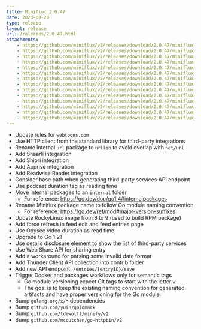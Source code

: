 ```yaml
---
title: Miniflux 2.0.47
date: 2023-08-20
type: release
layout: release
url: /releases/2.0.47.html
attachments:
    - https://github.com/miniflux/v2/releases/download/2.0.47/miniflux-darwin-amd64
    - https://github.com/miniflux/v2/releases/download/2.0.47/miniflux-darwin-arm64
    - https://github.com/miniflux/v2/releases/download/2.0.47/miniflux-freebsd-amd64
    - https://github.com/miniflux/v2/releases/download/2.0.47/miniflux-linux-amd64
    - https://github.com/miniflux/v2/releases/download/2.0.47/miniflux-linux-arm64
    - https://github.com/miniflux/v2/releases/download/2.0.47/miniflux-linux-armv5
    - https://github.com/miniflux/v2/releases/download/2.0.47/miniflux-linux-armv6
    - https://github.com/miniflux/v2/releases/download/2.0.47/miniflux-linux-armv7
    - https://github.com/miniflux/v2/releases/download/2.0.47/miniflux-openbsd-amd64
    - https://github.com/miniflux/v2/releases/download/2.0.47/miniflux-windows-amd64
    - https://github.com/miniflux/v2/releases/download/2.0.47/miniflux-2.0.47-1.0.x86_64.rpm
    - https://github.com/miniflux/v2/releases/download/2.0.47/miniflux_2.0.47_amd64.deb
    - https://github.com/miniflux/v2/releases/download/2.0.47/miniflux_2.0.47_arm64.deb
    - https://github.com/miniflux/v2/releases/download/2.0.47/miniflux_2.0.47_armhf.deb
---
```


* Update rules for `webtoons.com`
* Use HTTP client from the standard library for third-party integrations
* Rename internal `url` package to `urllib` to avoid overlap with `net/url`
* Add Shaarli integration
* Add Shiori integration
* Add Apprise integration
* Add Readwise Reader integration
* Consider base path when generating third-party services API endpoint
* Use podcast duration tag as reading time
* Move internal packages to an `internal` folder
    * For reference: <https://go.dev/doc/go1.4#internalpackages>
* Rename Miniflux package name to follow Go module naming convention
    * For reference: <https://go.dev/ref/mod#major-version-suffixes>
* Update RockyLinux image from 8 to 9 (used to build RPM package)
* Add force refresh in feed edit and feed entries page
* Use Odysee video duration as read time
* Upgrade to Go 1.21
* Use details disclosure element to show the list of third-party services
* Use Web Share API for sharing entry
* Add a workaround for parsing some invalid date format
* Add Thunder Client API collection into contrib folder
* Add new API endpoint: `/entries/{entryID}/save`
* Trigger Docker and packages workflows only for semantic tags
    * Go module versioning expect Git tags to start with the letter v.
    * The goal is to keep the existing naming convention for generated artifacts and
    have proper versioning for the Go module.
* Bump `golang.org/x/*` dependencies
* Bump `github.com/yuin/goldmark`
* Bump `github.com/tdewolff/minify/v2`
* Bump `github.com/mccutchen/go-httpbin/v2`
